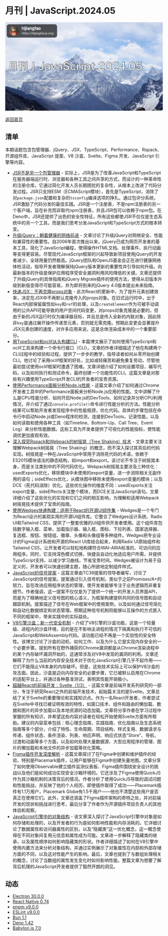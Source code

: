 # 月刊 | JavaScript.2024.05

![](./img/05.png )

[返回首页](https://github.com/hijiangtao/javascript-articles-monthly)

## 清单

本期话题包含包管理器、jQuery、JSX、TypeScript、Performance、Rspack、开源组件库、JavaScript 提案、V8 沙盒、Svelte、Figma 开发、JavaScript 引擎等内容。

* [JSR不是另一个包管理器](https://deno.com/blog/jsr-is-not-another-package-manager) - 实际上，JSR是为了改善JavaScript和TypeScript在服务器端运行时、浏览器和各种工具之间共享的方式，而设计的一种革命性的注册仓库。它通过简化开发人员长期困扰的复杂性，从根本上改进了代码分发过程。JSR只支持ESM（ECMAScript模块），首先是TypeScript，消除了对`package.json`配置和复杂的`tsconfig`编译选项的挣扎。通过包评分系统，JSR激励了代码分发的最佳实践。JSR是一个注册表，不是npm注册表的另一个客户端，旨在补充而非取代npm注册表，并且JSR包可以依赖于npm包。在Deno中，JSR还提供了出色的安全性特征，所有这些都使JSR不仅仅是生态系统中的另一个工具，而是我们思考分发JavaScript和TypeScript方式的根本转变。
* [升级jQuery：朝着健康的网络前进](https://blog.jquery.com/2024/04/17/upgrading-jquery-working-towards-a-healthy-web/) - 文章讨论了升级jQuery对网络安全、性能和兼容性的重要性。自2006年首次推出以来，jQuery已成为网页开发者的基本工具，简化了JavaScript编程，使得操作HTML文档、处理事件、执行动画等变得更容易。尽管现代JavaScript框架的兴起导致新项目使用jQuery的开发者减少，全球用量仍然极高。jQuery团队和OpenJS基金会正在进行健康网络体检活动，指导开发者理解保持jQuery版本更新的重要性并引导如何升级。向最新版本的升级是保护应用程序受安全漏洞利用风险降低的关键。文章还提供了升级jQuery的具体指南和jQuery Migrate插件的使用方法，使得从旧版本升级到新版变得尽可能容易，并为即将到来的jQuery 4.0版本提出未来指南。
* [快速JSX：不再克隆props对象](https://github.com/facebook/react/pull/28768) - 此次React的更新中，为了提升元素创建效率，决定在JSX中不再默认克隆传入的props对象。在旧式运行时中，出于React内部保留属性如`key`和`ref`的处理，以及`createElement`作为可被手动调用的公共API可能导致的用户空间代码变更，对props对象克隆是必要的。但由于新的JSX运行时仅为编译器目标，并且总是传入全新的内联对象，因此除非`key`是通过展开操作传递至元素，否则就无需克隆。预期此变更会显著提升JSX元素创建的速度，对许多应用来说，这是总体渲染成本中的一个重要部分。
* [用TypeScript和oclif从头构建CLI](https://www.joshcanhelp.com/oclif/) - 本篇博文展示了如何使用TypeScript和oclif工具来构建一个命令行接口（CLI）。文章的作者详细描述了他在构建两个CLI过程中的经验和过程，提供了一步步的教学，指导读者如何从零开始创建CLI。他讨论了采用oclif框架的好处，比如减轻痛苦和避免重复劳动，尽管他最初尝试使用oclif框架时遭遇了困难。文章详细介绍了如何设置项目，编写代码，以及如何执行和测试命令，最终创建一个功能性的CLI。这篇文章是对那些有兴趣使用TypeScript开发CLI的开发者的宝贵资源。
* [使用Performance面板分析Node.js性能](https://developer.chrome.com/docs/devtools/performance/nodejs/) - 这篇文章介绍了如何通过Chrome开发者工具中的Performance面板来分析Node.js应用的性能。文中讲解了什么是CPU性能分析、如何开启Node.js的DevTools、如何记录并分析CPU利用情况，并介绍了通过`console.profile()`命令进行性能分析的方法。性能分析结果可以帮助开发者发现程序中的性能瓶颈，优化代码。具体的步骤包括在命令行中启动Node.js或Deno程序的检测，连接到DevTools，记录性能，以及如何读取和使用各种工具（如Timeline、Bottom-Up、Call Tree、Event Log）来分析性能数据。这些工具为开发者提供了可视化的性能指标，使性能调优更加直观有效。
* [深入探究Rspack和Webpack的树摇晃（Tree Shaking）技术](https://github.com/orgs/web-infra-dev/discussions/17) - 文章主要关注理解Webpack树摇晃（Tree Shaking）的概念，而不深入探讨其背后的代码实现。树摇晃是一种在JavaScript中常用于消除死代码的术语，依赖于ES2015模块语法的静态结构，如import和export。该讨论不专注于树摇晃本身，而是关注类别中的不同代码优化。Webpack树摇晃主要涉及三种优化：usedExports优化，移除模块中未使用的export变量，进一步消除相关无副作用的语句；sideEffects优化，从模块图中移除未使用export变量的模块；以及DCE（死代码消除）优化。这些优化操作的维度不同：usedExports关注export变量，sideEffects关注整个模块，而DCE关注JavaScript语句。文章详细介绍了这些优化的实现和它们之间的相互影响，为理解和适用Webpack树摇晃技术提供了宝贵的指南。
* [使用Wedges快速构建：适用于React的开源UI组件集](https://www.lemonsqueezy.com/wedges) - Wedges是一个专门为React设计的美观实用的开源UI组件库。它整合了Wedges设计系统、Radix UI和Tailwind CSS，提供了一整套优雅的UI组件供开发者使用。这个组件库包括数字输入框、菜单、加载指示器、输入框、图标、下拉列表、国家选择器、复选框、按钮、按钮组、徽章、头像和头像组等多种组件。Wedges把专业设计的Figma设计系统和开源的React UI库结合起来，利用Radix UI原始组件和Tailwind CSS，让开发者可以轻松地构建符合WAI-ARIA标准的、可访问的应用程序。同时，它支持深色模式切换，快捷且自动化地适应用户所需，并提供TypeScript支持，以减少学习曲线，节省宝贵时间。Wedges被设计为易于自定义的，开发者可以快速创建主题，随心所欲地定制组件样式。
* [JavaScript的信号提案](https://github.com/tc39/proposal-signals) - 这篇文章由TC39提案的领导者编写，讨论了JavaScript的信号提案。提案通过引入信号机制，类似于之前Promises/A+的努力，旨在改进应用程序状态的管理，使开发者能够专注于业务逻辑而非重复细节。作者强调，这一提案不仅仅是为了提供一个统一的开发人员界面API，而是为了精确地定义信号图的核心语义，为框架构建提供共同的信号图和自动跟踪机制。提案描述了信号在Web框架中的使用案例，以及如何通过信号简化和自动化数据绑定和状态管理。预期这种信号机制将能够以互操作的方式嵌入不同的框架中，带来实践中的实际益处。
* [V8引擎沙盒：新一代安全机制](https://v8.dev/blog/sandbox) - 介绍了V8引擎的沙盒功能，这是一个轻量级、进程内的沙盒环境，目的是在不影响主进程的情况下隔离和执行不可信的JavaScript和WebAssembly代码。该功能已经不再是一个实验性的安全特性。该博文讨论了沙盒的动机、如何工作、以及为什么它是实现内存安全的一个必要步骤。提到所有在野外捕获的Chrome漏洞都是从Chrome渲染进程中的某个内存破坏漏洞开始的，这通常涉及对V8中发现的漏洞的利用。文章还解释了为什么当前的内存安全技术对于优化JavaScript引擎几乎不起作用——它们不能阻止V8本身的内存破坏。但是，这些技术实际上可以保护V8沙盒的攻击面。因此，沙盒是迈向内存安全的必要步骤，它已被默认启用在Chrome的适配平台上，并通过各种基准测试，表明其性能开销极小。
* [超越React的前端开发：Svelte（1/3）](https://itnext.io/frontend-development-beyond-react-svelte-1-3-f47eda22cba5) - 这篇文章是前端开发系列研究的一部分，专注于研究React之外的前端开发技术，起始篇关注的是Svelte。文章总结了关于Svelte的重要理论和实践知识点。作为一名React开发者，作者尝试在Svelte中寻找已被证明有效的特性，如窗口技术、组件和路由的懒加载、数据和图片的异步加载以及本地资源的动态加载。文章将分享作者在学习过程中掌握的所有知识，并希望这些内容对读者在轻松开始使用Svelte方面有所帮助。建议的内容菜单包括：核心理念指南、实践指南、优化指南以及生态系统指南等多个部分，介绍了特性、生命周期、项目结构、样式复用、数据请求与传递、组件状态、条件渲染、列表、响应声明、响应式状态“Store”、导航、过渡和动画等多个方面，以及如何处理大量数据源、大型应用程序的管理、图片的懒加载和本地文件的异步加载等优化策略。
* [Figma插件开发深度解析](https://macwright.com/2024/03/29/figma-plugins.html) - 这篇文章探讨了在Figma中创建和维护插件的经验，特别是Placemark插件，让用户能够在Figma中创建矢量地图。文章分享了如何使用Observable建立插件监测仪表板、Figma插件围绕安全设计的挑战以及他们是如何成功实现安全沙箱环境的。它还涉及了Figma使用QuickJS作为其沙箱机制的决策背后的情况。作者分析了使用QuickJS导致的调试问题和性能挑战，并反映了他的个人经历，即使插件取得了成功——Placemark插件有1.1万用户，Placemark Globe有1.5千用户——他也不清楚这些用户是否真正在使用它们。此外，文章还涵盖了Figma插件架构的奇特之处，并对前端开发的现状和挑战进行思考，最后分享了作者作为开源插件项目负责人的其他体验和观察。
* [JavaScript引擎中的对象结构](https://blog.frontend-almanac.com/js-object-structure) - 该文章深入探讨了JavaScript引擎中对象是如何存储和处理的，以及开发者的行为是如何影响性能和内存消耗的。它详细讨论了数据属性和访问器属性的区别，以及“隐藏类”这一优化概念，这一概念使得在不同对象间复用元信息和属性成为可能。文章进一步解释了隐藏类的继承，以及属性顺序如何影响隐藏类的形状。作者详细描述了如何在V8引擎中使用内置方法来分析对象结构，并通过实例展示了对象属性在内部和外部存储方面的不同，以及这对性能产生的影响。最后，文章也提到了与数组处理相关的概念，讨论了当数组的属性发生变化时如何影响性能。整篇文章为想要了解背后机理的JavaScript开发者提供了豁然开朗的洞见。

## 动态

* [Electron 30.0.0](https://www.electronjs.org/blog/electron-30-0)
* [React Native 0.74](https://reactnative.dev/blog/2024/04/22/release-0.74)
* [pnpm v9.0.0](https://github.com/pnpm/pnpm/releases/tag/v9.0.0)
* [ESLint v9.0.0](https://eslint.org/blog/2024/04/eslint-v9.0.0-released/)
* [Bun 1.1](https://bun.sh/blog/bun-v1.1)
* [Deno 1.42](https://deno.com/blog/v1.42)
* [Babylon.js 7.0](https://babylonjs.medium.com/introducing-babylon-js-7-0-a141cd7ede0d)

